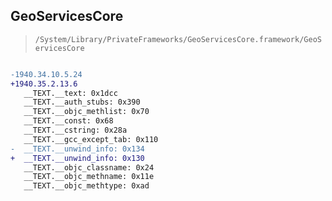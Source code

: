 ## GeoServicesCore

> `/System/Library/PrivateFrameworks/GeoServicesCore.framework/GeoServicesCore`

```diff

-1940.34.10.5.24
+1940.35.2.13.6
   __TEXT.__text: 0x1dcc
   __TEXT.__auth_stubs: 0x390
   __TEXT.__objc_methlist: 0x70
   __TEXT.__const: 0x68
   __TEXT.__cstring: 0x28a
   __TEXT.__gcc_except_tab: 0x110
-  __TEXT.__unwind_info: 0x134
+  __TEXT.__unwind_info: 0x130
   __TEXT.__objc_classname: 0x24
   __TEXT.__objc_methname: 0x11e
   __TEXT.__objc_methtype: 0xad

```

